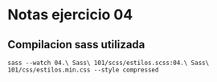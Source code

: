 # Notas ejercicio 04
## Compilacion sass utilizada

`sass --watch 04.\ Sass\ 101/scss/estilos.scss:04.\ Sass\ 101/css/estilos.min.css --style compressed`